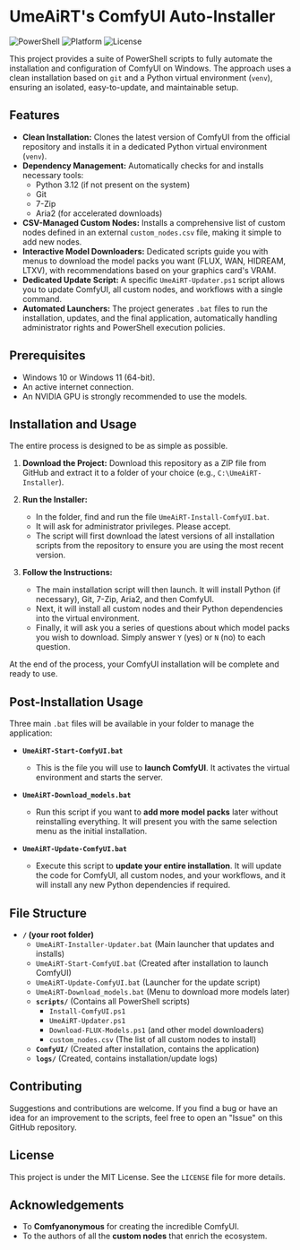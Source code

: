 # UmeAiRT's ComfyUI Auto-Installer

![PowerShell](https://img.shields.io/badge/PowerShell-5.1%2B-blue.svg)
![Platform](https://img.shields.io/badge/Platform-Windows%2010%2F11-lightgrey.svg)
![License](https://img.shields.io/badge/License-MIT-green.svg)

This project provides a suite of PowerShell scripts to fully automate the installation and configuration of ComfyUI on Windows. The approach uses a clean installation based on `git` and a Python virtual environment (`venv`), ensuring an isolated, easy-to-update, and maintainable setup.

## Features

- **Clean Installation:** Clones the latest version of ComfyUI from the official repository and installs it in a dedicated Python virtual environment (`venv`).
- **Dependency Management:** Automatically checks for and installs necessary tools:
    - Python 3.12 (if not present on the system)
    - Git
    - 7-Zip
    - Aria2 (for accelerated downloads)
- **CSV-Managed Custom Nodes:** Installs a comprehensive list of custom nodes defined in an external `custom_nodes.csv` file, making it simple to add new nodes.
- **Interactive Model Downloaders:** Dedicated scripts guide you with menus to download the model packs you want (FLUX, WAN, HIDREAM, LTXV), with recommendations based on your graphics card's VRAM.
- **Dedicated Update Script:** A specific `UmeAiRT-Updater.ps1` script allows you to update ComfyUI, all custom nodes, and workflows with a single command.
- **Automated Launchers:** The project generates `.bat` files to run the installation, updates, and the final application, automatically handling administrator rights and PowerShell execution policies.

## Prerequisites

- Windows 10 or Windows 11 (64-bit).
- An active internet connection.
- An NVIDIA GPU is strongly recommended to use the models.

## Installation and Usage

The entire process is designed to be as simple as possible.

1.  **Download the Project:** Download this repository as a ZIP file from GitHub and extract it to a folder of your choice (e.g., `C:\UmeAiRT-Installer`).

2.  **Run the Installer:**
    - In the folder, find and run the file `UmeAiRT-Install-ComfyUI.bat`.
    - It will ask for administrator privileges. Please accept.
    - The script will first download the latest versions of all installation scripts from the repository to ensure you are using the most recent version.

3.  **Follow the Instructions:**
    - The main installation script will then launch. It will install Python (if necessary), Git, 7-Zip, Aria2, and then ComfyUI.
    - Next, it will install all custom nodes and their Python dependencies into the virtual environment.
    - Finally, it will ask you a series of questions about which model packs you wish to download. Simply answer `Y` (yes) or `N` (no) to each question.

At the end of the process, your ComfyUI installation will be complete and ready to use.

## Post-Installation Usage

Three main `.bat` files will be available in your folder to manage the application:

- **`UmeAiRT-Start-ComfyUI.bat`**
    - This is the file you will use to **launch ComfyUI**. It activates the virtual environment and starts the server.

- **`UmeAiRT-Download_models.bat`**
    - Run this script if you want to **add more model packs** later without reinstalling everything. It will present you with the same selection menu as the initial installation.

- **`UmeAiRT-Update-ComfyUI.bat`**
    - Execute this script to **update your entire installation**. It will update the code for ComfyUI, all custom nodes, and your workflows, and it will install any new Python dependencies if required.

## File Structure

- **`/` (your root folder)**
    - `UmeAiRT-Installer-Updater.bat` (Main launcher that updates and installs)
    - `UmeAiRT-Start-ComfyUI.bat` (Created after installation to launch ComfyUI)
    - `UmeAiRT-Update-ComfyUI.bat` (Launcher for the update script)
    - `UmeAiRT-Download_models.bat` (Menu to download more models later)
    - **`scripts/`** (Contains all PowerShell scripts)
        - `Install-ComfyUI.ps1`
        - `UmeAiRT-Updater.ps1`
        - `Download-FLUX-Models.ps1` (and other model downloaders)
        - `custom_nodes.csv` (The list of all custom nodes to install)
    - **`ComfyUI/`** (Created after installation, contains the application)
    - **`logs/`** (Created, contains installation/update logs)

## Contributing

Suggestions and contributions are welcome. If you find a bug or have an idea for an improvement to the scripts, feel free to open an "Issue" on this GitHub repository.

## License

This project is under the MIT License. See the `LICENSE` file for more details.

## Acknowledgements

- To **Comfyanonymous** for creating the incredible ComfyUI.
- To the authors of all the **custom nodes** that enrich the ecosystem.
